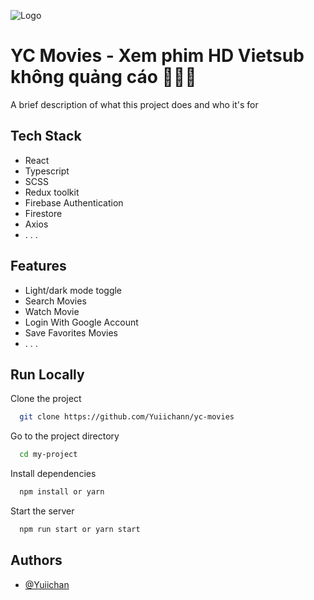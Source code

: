 
![Logo](https://ycmovies.vercel.app/favicon.png)


# YC Movies - Xem phim HD Vietsub không quảng cáo 🐧🐧🐧

A brief description of what this project does and who it's for


## Tech Stack

  - React
  - Typescript
  - SCSS
  - Redux toolkit
  - Firebase Authentication
  - Firestore
  - Axios
  - . . .


## Features

- Light/dark mode toggle
- Search Movies
- Watch Movie
- Login With Google Account
- Save Favorites Movies
- . . .


## Run Locally

Clone the project

```bash
  git clone https://github.com/Yuiichann/yc-movies
```

Go to the project directory

```bash
  cd my-project
```

Install dependencies

```bash
  npm install or yarn
```

Start the server

```bash
  npm run start or yarn start
```


## Authors

- [@Yuiichan](https://www.github.com/Yuiichann)

